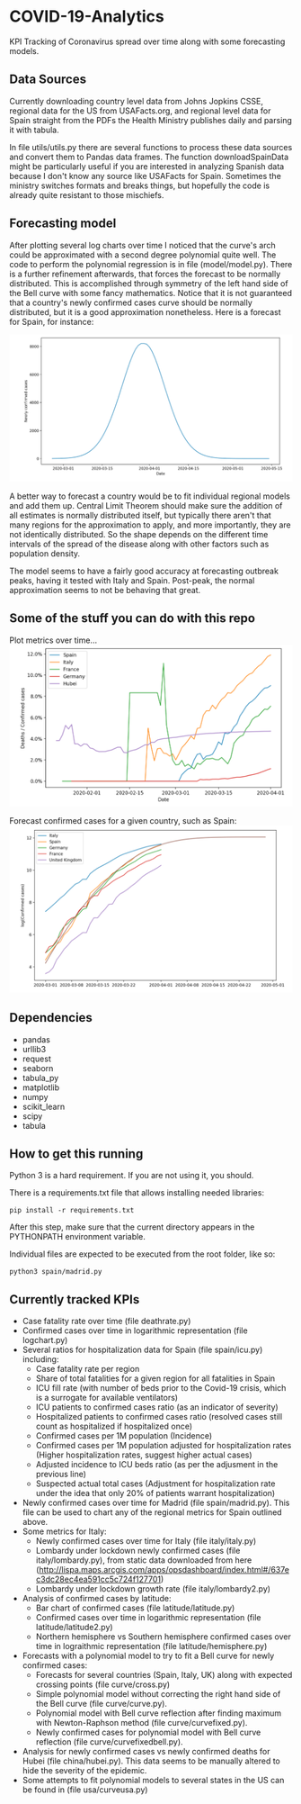 # COVID-19-Analytics
KPI Tracking of Coronavirus spread over time along with some forecasting models.

## Data Sources
Currently downloading country level data from Johns Jopkins CSSE, regional data for the
US from  USAFacts.org, and regional level data for Spain straight from the PDFs the
Health Ministry publishes daily and parsing it with tabula.

In file utils/utils.py there are several functions to process these data sources and convert
them to Pandas data frames. The function downloadSpainData might be particularly useful if
you are interested in analyzing Spanish data because I don't know any source like USAFacts
for Spain. Sometimes the ministry switches formats and breaks things, but hopefully the code
is already quite resistant to those mischiefs.

## Forecasting model

After plotting several log charts over time I noticed that the curve's arch could be approximated with a
second degree polynomial quite well. The code to perform the polynomial regression is in file (model/model.py).
There is a further refinement afterwards, that forces the forecast to be normally distributed. This is accomplished
through symmetry of the left hand side of the Bell curve with some fancy mathematics. Notice that it is not
guaranteed that a country's newly confirmed cases curve should be normally distributed, but it is a good approximation
nonetheless. Here is a forecast for Spain, for instance:

![Newly confirmed cases](/imgs/forecast.png)

A better way to forecast a country would be to fit individual regional models and add them up.
Central Limit Theorem should make sure the addition of all estimates is normally distributed itself, but typically 
there aren't that many regions for the approximation to apply, and more importantly, they are not identically distributed.
So the shape depends on the different time intervals of the spread of the disease along with other factors such
as population density.

The model seems to have a fairly good accuracy at forecasting outbreak peaks, having it tested with Italy and Spain. Post-peak, the normal approximation seems to not be behaving that great.

## Some of the stuff you can do with this repo

Plot metrics over time...
![Plot](/imgs/deathrate.png)

Forecast confirmed cases for a given country, such as Spain:
![Forecast](/imgs/curvefixed.png)

## Dependencies


- pandas
- urllib3
- request
- seaborn
- tabula_py
- matplotlib
- numpy
- scikit_learn
- scipy
- tabula

## How to get this running

Python 3 is a hard requirement. If you are not using it, you should.

There is a requirements.txt file that allows installing needed libraries:

```
pip install -r requirements.txt
```

After this step, make sure that the current directory appears in the PYTHONPATH environment variable.

Individual files are expected to be executed from the root folder, like so:
```
python3 spain/madrid.py
```

## Currently tracked KPIs
- Case fatality rate over time (file deathrate.py)
- Confirmed cases over time in logarithmic representation (file logchart.py)
- Several ratios for hospitalization data for Spain (file spain/icu.py) including:
  - Case fatality rate per region
  - Share of total fatalities for a given region for all fatalities in Spain
  - ICU fill rate (with number of beds prior to the Covid-19 crisis, which is a surrogate for available ventilators)
  - ICU patients to confirmed cases ratio (as an indicator of severity)
  - Hospitalized patients to confirmed cases ratio (resolved cases still count as hospitalized if hospitalized once)
  - Confirmed cases per 1M population (Incidence) 
  - Confirmed cases per 1M population adjusted for hospitalization rates (Higher hospitalization rates, suggest higher actual cases) 
  - Adjusted incidence to ICU beds ratio (as per the adjusment in the previous line)
  - Suspected actual total cases (Adjustment for hospitalization rate under the idea that only 20% of patients warrant hospitalization)
- Newly confirmed cases over time for Madrid (file spain/madrid.py). This file can be used to chart any of the regional metrics for Spain outlined above.
- Some metrics for Italy:
  - Newly confirmed cases over time for Italy (file italy/italy.py)
  - Lombardy under lockdown newly confirmed cases (file italy/lombardy.py), from static data downloaded from here (http://lispa.maps.arcgis.com/apps/opsdashboard/index.html#/637ec3dc28ec4ea591cc5c724f127701)
  - Lombardy under lockdown growth rate (file italy/lombardy2.py)
- Analysis of confirmed cases by latitude:
  - Bar chart of confirmed cases (file latitude/latitude.py)  
  - Confirmed cases over time in logarithmic representation (file latitude/latitude2.py)  
  - Northern hemisphere vs Southern hemisphere confirmed cases over time in lograithmic representation (file latitude/hemisphere.py)  
- Forecasts with a polynomial model to try to fit a Bell curve for newly confirmed cases:
  - Forecasts for several countries (Spain, Italy, UK) along with expected crossing points (file curve/cross.py)
  - Simple polynomial model without correcting the right hand side of the Bell curve (file curve/curve.py).
  - Polynomial model with Bell curve reflection after finding maximum with Newton-Raphson method  (file curve/curvefixed.py).
  - Newly confirmed cases for polynomial model with Bell curve reflection (file curve/curvefixedbell.py).
- Analysis for newly confirmed cases vs newly confirmed deaths for Hubei (file china/hubei.py). This data seems to be manually altered to hide the severity of the epidemic.
- Some attempts to fit polynomial models to several states in the US can be found in (file usa/curveusa.py)
